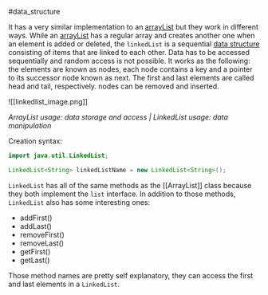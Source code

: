 #data_structure

It has  a very similar implementation to an [arrayList](ArrayList.md) but they work in different ways. While an [arrayList](ArrayList.md) has a regular array and creates another one when an element is added or deleted, the  `linkedList`  is a sequential [data structure](theory/Data%20structure.md) consisting of items that are linked to each other. Data has to be accessed sequentially and random access is not possible. It works as the following: the elements are known as nodes, each node contains a key and a pointer to its successor node known as next. The first and last elements are called head and tail, respectively. nodes can be removed and inserted.

![[linkedlist_image.png]]

*ArrayList usage: data storage and access | LinkedList usage: data manipulation*

Creation syntax:

```Java
import java.util.LinkedList;

LinkedList<String> linkedListName = new LinkedList<String>();
```

`LinkedList` has all of the same methods as the [[ArrayList]] class because they both implement the `list` interface. In addition to those methods, `LinkedList` also has some interesting ones:

- addFirst()
- addLast()
- removeFirst()
- removeLast()
- getFirst()
- getLast()

Those method names are pretty self explanatory, they can access the first and last elements in a `LinkedList`.